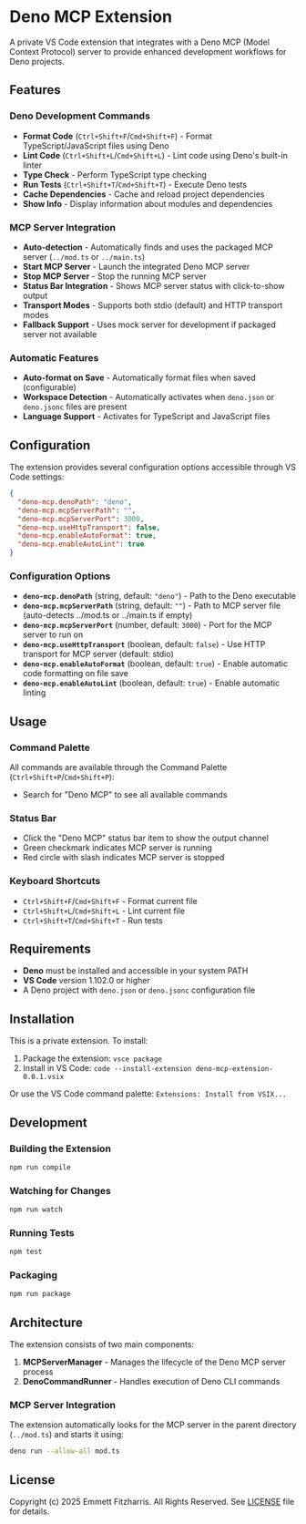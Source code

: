 # Deno MCP Extension

A private VS Code extension that integrates with a Deno MCP (Model Context
Protocol) server to provide enhanced development workflows for Deno projects.

## Features

### Deno Development Commands

- **Format Code** (`Ctrl+Shift+F`/`Cmd+Shift+F`) - Format TypeScript/JavaScript
  files using Deno
- **Lint Code** (`Ctrl+Shift+L`/`Cmd+Shift+L`) - Lint code using Deno's built-in
  linter
- **Type Check** - Perform TypeScript type checking
- **Run Tests** (`Ctrl+Shift+T`/`Cmd+Shift+T`) - Execute Deno tests
- **Cache Dependencies** - Cache and reload project dependencies
- **Show Info** - Display information about modules and dependencies

### MCP Server Integration

- **Auto-detection** - Automatically finds and uses the packaged MCP server
  (`../mod.ts` or `../main.ts`)
- **Start MCP Server** - Launch the integrated Deno MCP server
- **Stop MCP Server** - Stop the running MCP server
- **Status Bar Integration** - Shows MCP server status with click-to-show output
- **Transport Modes** - Supports both stdio (default) and HTTP transport modes
- **Fallback Support** - Uses mock server for development if packaged server not
  available

### Automatic Features

- **Auto-format on Save** - Automatically format files when saved (configurable)
- **Workspace Detection** - Automatically activates when `deno.json` or
  `deno.jsonc` files are present
- **Language Support** - Activates for TypeScript and JavaScript files

## Configuration

The extension provides several configuration options accessible through VS Code
settings:

```json
{
  "deno-mcp.denoPath": "deno",
  "deno-mcp.mcpServerPath": "",
  "deno-mcp.mcpServerPort": 3000,
  "deno-mcp.useHttpTransport": false,
  "deno-mcp.enableAutoFormat": true,
  "deno-mcp.enableAutoLint": true
}
```

### Configuration Options

- **`deno-mcp.denoPath`** (string, default: `"deno"`) - Path to the Deno
  executable
- **`deno-mcp.mcpServerPath`** (string, default: `""`) - Path to MCP server file
  (auto-detects ../mod.ts or ../main.ts if empty)
- **`deno-mcp.mcpServerPort`** (number, default: `3000`) - Port for the MCP
  server to run on
- **`deno-mcp.useHttpTransport`** (boolean, default: `false`) - Use HTTP
  transport for MCP server (default: stdio)
- **`deno-mcp.enableAutoFormat`** (boolean, default: `true`) - Enable automatic
  code formatting on file save
- **`deno-mcp.enableAutoLint`** (boolean, default: `true`) - Enable automatic
  linting

## Usage

### Command Palette

All commands are available through the Command Palette
(`Ctrl+Shift+P`/`Cmd+Shift+P`):

- Search for "Deno MCP" to see all available commands

### Status Bar

- Click the "Deno MCP" status bar item to show the output channel
- Green checkmark indicates MCP server is running
- Red circle with slash indicates MCP server is stopped

### Keyboard Shortcuts

- `Ctrl+Shift+F`/`Cmd+Shift+F` - Format current file
- `Ctrl+Shift+L`/`Cmd+Shift+L` - Lint current file
- `Ctrl+Shift+T`/`Cmd+Shift+T` - Run tests

## Requirements

- **Deno** must be installed and accessible in your system PATH
- **VS Code** version 1.102.0 or higher
- A Deno project with `deno.json` or `deno.jsonc` configuration file

## Installation

This is a private extension. To install:

1. Package the extension: `vsce package`
2. Install in VS Code: `code --install-extension deno-mcp-extension-0.0.1.vsix`

Or use the VS Code command palette: `Extensions: Install from VSIX...`

## Development

### Building the Extension

```bash
npm run compile
```

### Watching for Changes

```bash
npm run watch
```

### Running Tests

```bash
npm test
```

### Packaging

```bash
npm run package
```

## Architecture

The extension consists of two main components:

1. **MCPServerManager** - Manages the lifecycle of the Deno MCP server process
2. **DenoCommandRunner** - Handles execution of Deno CLI commands

### MCP Server Integration

The extension automatically looks for the MCP server in the parent directory
(`../mod.ts`) and starts it using:

```bash
deno run --allow-all mod.ts
```

## License

Copyright (c) 2025 Emmett Fitzharris. All Rights Reserved. See
[LICENSE](LICENSE) file for details.
